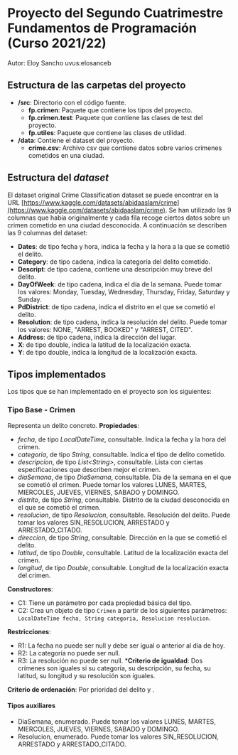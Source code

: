 # Proyecto del Segundo Cuatrimestre Fundamentos de Programación (Curso 2021/22)
Autor: Eloy Sancho   uvus:elosanceb

## Estructura de las carpetas del proyecto

* **/src**: Directorio con el código fuente.
  * **fp.crimen**: Paquete que contiene los tipos del proyecto.
  * **fp.crimen.test**: Paquete que contiene las clases de test del proyecto.
  * **fp.utiles**:  Paquete que contiene las clases de utilidad. 
* **/data**: Contiene el dataset del proyecto.
  * **crime.csv**: Archivo csv que contiene datos sobre varios crímenes cometidos en una ciudad.

## Estructura del *dataset*

El dataset original Crime Classification dataset se puede encontrar en la URL [https://www.kaggle.com/datasets/abidaaslam/crime](https://www.kaggle.com/datasets/abidaaslam/crime). Se han utilizado las 9 columnas que había originalmente y cada fila recoge ciertos datos sobre un crimen cometido en una ciudad desconocida. A continuación se describen las 9 columnas del dataset:

* **Dates**: de tipo fecha y hora, indica la fecha y la hora a la que se cometió el delito.
* **Category**: de tipo cadena, indica la categoría del delito cometido.
* **Descript**: de tipo cadena, contiene una descripción muy breve del delito.
* **DayOfWeek**: de tipo cadena, indica el día de la semana. Puede tomar los valores: Monday, Tuesday, Wednesday, Thursday, Friday, Saturday y Sunday.
* **PdDistrict**: de tipo cadena, indica el distrito en el que se cometió el delito.
* **Resolution**: de tipo cadena, indica la resolución del delito. Puede tomar los valores: NONE, "ARREST, BOOKED" y "ARREST, CITED".
* **Address**: de tipo cadena, indica la dirección del lugar.
* **X**: de tipo double, indica la latitud de la localización exacta.
* **Y**: de tipo double, indica la longitud de la localización exacta.

## Tipos implementados

Los tipos que se han implementado en el proyecto son los siguientes:

### Tipo Base - Crimen
Representa un delito concreto.
**Propiedades**:

- _fecha_, de tipo _LocalDateTime_, consultable. Indica la fecha y la hora del crimen.
- _categoria_, de tipo _String_, consultable. Indica el tipo de delito cometido.
- _descripcion_, de tipo _List\<String\>_, consultable. Lista con ciertas especificaciones que describen mejor el crimen.
- _diaSemana_, de tipo _DiaSemana_, consultable. Día de la semana en el que se cometió el crimen. Puede tomar los valores LUNES, MARTES, MIERCOLES, JUEVES, VIERNES, SABADO y DOMINGO.
- _distrito_, de tipo _String_, consultable. Distrito de la ciudad desconocida en el que se cometió el crimen.
- _resolucion_, de tipo _Resolucion_, consultable. Resolución del delito. Puede tomar los valores SIN_RESOLUCION, ARRESTADO y ARRESTADO_CITADO.
- _direccion_, de tipo _String_, consultable. Dirección en la que se cometió el delito.
- _latitud_, de tipo _Double_, consultable. Latitud de la localización exacta del crimen.
- _longitud_, de tipo _Double_, consultable. Longitud de la localización exacta del crimen.


**Constructores**: 

- C1: Tiene un parámetro por cada propiedad básica del tipo.
- C2: Crea un objeto de tipo ```Crimen``` a partir de los siguientes parámetros: ```LocalDateTime fecha, String categoria, Resolucion resolucion```.

**Restricciones**:
 
- R1: La fecha no puede ser null y debe ser igual o anterior al día de hoy.
- R2: La categoría no puede ser null.
- R3: La resolución no puede ser null.
***Criterio de igualdad**: Dos crímenes son iguales si su categoría, su descripción, su fecha, su latitud, su longitud y su resolución son iguales.

**Criterio de ordenación**: Por prioridad del delito y .

#### Tipos auxiliares

- DiaSemana, enumerado. Puede tomar los valores LUNES, MARTES, MIERCOLES, JUEVES, VIERNES, SABADO y DOMINGO.
- Resolucion, enumerado. Puede tomar los valores SIN_RESOLUCION, ARRESTADO y ARRESTADO_CITADO.

